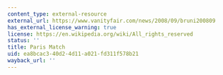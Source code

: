 ```yaml
---
content_type: external-resource
external_url: https://www.vanityfair.com/news/2008/09/bruni200809
has_external_license_warning: true
license: https://en.wikipedia.org/wiki/All_rights_reserved
status: ''
title: Paris Match
uid: ea8bcac3-40d2-4d11-a021-fd311f578b21
wayback_url: ''
---
```

